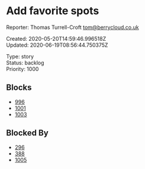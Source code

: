 # Add favorite spots

Reporter: Thomas Turrell-Croft <tom@berrycloud.co.uk>  

Created: 2020-05-20T14:59:46.996518Z  
Updated: 2020-06-19T08:56:44.750375Z

Type: story  
Status: backlog  
Priority: 1000

## Blocks
- [996](996.md "Another subtask")
- [1001](1001.md "This needs to be done")
- [1003](1003.md "Yet another another issue")

## Blocked By
- [296](296.md "Vertical header")
- [388](388.md "Condensed chart design")
- [1005](1005.md "Create subtask")

